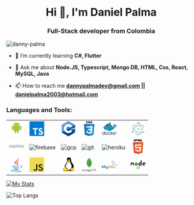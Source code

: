 <h1 align="center">Hi 👋, I'm Daniel Palma</h1>
<h3 align="center">Full-Stack developer from Colombia</h3>

<p align="left"> <img src="https://komarev.com/ghpvc/?username=danny-palma&label=Profile%20views&color=6a9d26&style=flat" alt="danny-palma" /> </p>

- 🌱 I’m currently learning **C#, Flutter**

- 💬 Ask me about **Node.JS, Typescript, Mongo DB, HTML, Css, React, MySQL, Java**

- 📫 How to reach me **dannypalmadev@gmail.com || danielpalma2003@hotmail.com**



<h3 align="left">Languages and Tools:</h3>
<p align="left"> 
  <table>
    <tr>
      <td>
        <img src="https://raw.githubusercontent.com/devicons/devicon/master/icons/android/android-original-wordmark.svg" alt="android" width="40" height="40"/>
      </td>
      <td>
        <img src="https://raw.githubusercontent.com/devicons/devicon/master/icons/typescript/typescript-original.svg" alt="typescript" width="40" height="40"/>
      </td>
      <td>
        <img src="https://raw.githubusercontent.com/devicons/devicon/master/icons/cplusplus/cplusplus-original.svg" alt="cplusplus" width="40" height="40"/>
      </td>
      <td>
        <img src="https://raw.githubusercontent.com/devicons/devicon/master/icons/css3/css3-original-wordmark.svg" alt="css3" width="40" height="40"/>
      </td>
      <td>
        <img src="https://raw.githubusercontent.com/devicons/devicon/master/icons/docker/docker-original-wordmark.svg" alt="docker" width="40" height="40"/>
      </td>
      <td>
        <img src="https://raw.githubusercontent.com/devicons/devicon/master/icons/electron/electron-original.svg" alt="electron" width="40" height="40"/>
      </td>
    </tr>
    <tr>
      <td>
        <img src="https://raw.githubusercontent.com/devicons/devicon/master/icons/express/express-original-wordmark.svg" alt="express" width="40" height="40"/>
      </td>
      <td>
        <img src="https://www.vectorlogo.zone/logos/firebase/firebase-icon.svg" alt="firebase" width="40" height="40"/>
      </td>
      <td>
        <img src="https://www.vectorlogo.zone/logos/google_cloud/google_cloud-icon.svg" alt="gcp" width="40" height="40"/>
      </td>
      <td>
        <img src="https://www.vectorlogo.zone/logos/git-scm/git-scm-icon.svg" alt="git" width="40" height="40"/>
      </td>
      <td>
        <img src="https://www.vectorlogo.zone/logos/heroku/heroku-icon.svg" alt="heroku" width="40" height="40"/>
      </td>
      <td>
        <img src="https://raw.githubusercontent.com/devicons/devicon/master/icons/html5/html5-original-wordmark.svg" alt="html5" width="40" height="40"/>
      </td>
    </tr>
    <tr>
      <td>
        <img src="https://raw.githubusercontent.com/devicons/devicon/master/icons/java/java-original.svg" alt="java" width="40" height="40"/>
      </td>
      <td>
        <img src="https://raw.githubusercontent.com/devicons/devicon/master/icons/javascript/javascript-original.svg" alt="javascript" width="40" height="40"/>
      </td>
      <td>
        <img src="https://raw.githubusercontent.com/devicons/devicon/master/icons/linux/linux-original.svg" alt="linux" width="40" height="40"/>
      </td>
      <td>
        <img src="https://raw.githubusercontent.com/devicons/devicon/master/icons/mongodb/mongodb-original-wordmark.svg" alt="mongodb" width="40" height="40"/>
      </td>
      <td>
        <img src="https://raw.githubusercontent.com/devicons/devicon/master/icons/mysql/mysql-original-wordmark.svg" alt="mysql" width="40" height="40"/>
      </td>
      <td>
        <img src="https://raw.githubusercontent.com/devicons/devicon/master/icons/nodejs/nodejs-original-wordmark.svg" alt="nodejs" width="40" height="40"/>
      </td>
    </tr>
  </table>
</p>

[![My Stats](https://github-readme-stats.vercel.app/api?username=danny-palma&show_icons=true&theme=monokai)](https://github.com/danny-palma) 
 
![Top Langs](https://github-readme-stats.vercel.app/api/top-langs/?username=danny-palma&layout=compact&langs_count=8&hide=css&theme=monokai)
